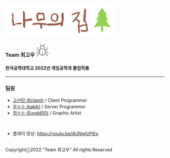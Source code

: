 <img src="로고.png"/>

### Team 최고우 <img src="팀로고.png" width="40" height="40"/>
#### 한국공학대학교 2022년 게임공학과 졸업작품
---
### 팀원
* [고선민 (Kclient)](https://github.com/go4521304) / Client Programmer
* [우ㅇㅇ (kakik)](https://github.com/kakik) / Server Programmer
* [최ㅇㅇ (Eundd00)](https://github.com/Eundd00) / Graphic Artist
</br>

* 플레이 영상: https://youtu.be/i8JNwfzPjEs


<br>
Copyrightⓒ2022 "Team 최고우" All rights Reserved
